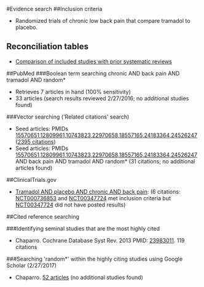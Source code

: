 #Evidence search
##Inclusion criteria
* Randomized trials of chronic low back pain that compare tramadol to placebo.

## Reconciliation tables
* [Comparison of included studies with prior systematic reviews](../../tree/master/reconciliation-tables/)

##PubMed
###Boolean term searching
chronic AND back pain AND tramadol AND random\*
* Retrieves 7 articles in hand (100% sensitivity)
* 33 articles (search results reviewed 2/27/2016; no additional studies found)

###Vector searching ('Related citations' search)
* Seed articles: PMIDs [15570651,12809961,10743823,22970658,18557165,24183364,24526247](https://www.ncbi.nlm.nih.gov/pubmed?cmd=Search&tool=SUMSearch2plugins&otool=kumclib&term=15570651%2012809961%2010743823%2022970658%2018557165%2024183364%2024526247) ([2395 citations](https://www.ncbi.nlm.nih.gov/pubmed?linkname=pubmed_pubmed&from_uid=15570651,12809961,10743823,22970658,18557165,24183364,24526247))
* Seed articles: PMIDs [15570651,12809961,10743823,22970658,18557165,24183364,24526247](https://www.ncbi.nlm.nih.gov/pubmed?cmd=Search&tool=SUMSearch2plugins&otool=kumclib&term=15570651%2012809961%2010743823%2022970658%2018557165%2024183364%2024526247) AND back pain AND tramadol AND random* (31 citations; no additional articles found)

##ClinicalTrials.gov
* [Tramadol AND placebo AND chronic AND back pain](https://clinicaltrials.gov/ct2/results?term=Tramadol+AND+placebo+AND+chronic+AND+back+pain+&Search=Search): (6 citations: [NCT000736853](https://clinicaltrials.gov/ct2/show/NCT000736853) and [NCT00347724](https://clinicaltrials.gov/ct2/show/NCT00347724) met inclusion criteria but [NCT00347724](https://clinicaltrials.gov/ct2/show/NCT00347724) did not have posted results)

##Cited reference searching

###Identifying seminal studies that are the most highly cited
- Chaparro. Cochrane Database Syst Rev. 2013 PMID: [23983011](https://pubmed.gov/23983011). 119 citations

###Searching 'random*' within the highly citing studies using Google Scholar (2/27/2017)
- Chaparro. [52 articles](https://scholar.google.com/scholar?q=random*&btnG=&hl=en&as_sdt=2005&sciodt=0%2C5&cites=5931559829283316894&scipsc=1) (no additional studies found)

